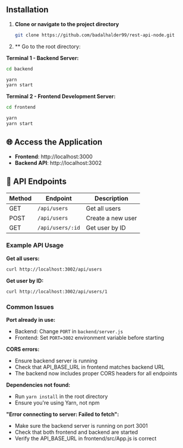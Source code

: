

## Installation

1. **Clone or navigate to the project directory**
   ```bash
   git clone https://github.com/badalhalder99/rest-api-node.git
   ```

2. ** Go to the root directory:

**Terminal 1 - Backend Server:**
```bash
cd backend
```
```bash
yarn
yarn start
```

**Terminal 2 - Frontend Development Server:**
```bash
cd frontend
```
```bash
yarn
yarn start
```

## 🌐 Access the Application

- **Frontend**: http://localhost:3000
- **Backend API**: http://localhost:3002

## 📡 API Endpoints

| Method | Endpoint | Description |
|--------|----------|-------------|
| GET | `/api/users` | Get all users |
| POST | `/api/users` | Create a new user |
| GET | `/api/users/:id` | Get user by ID |

### Example API Usage

**Get all users:**
```bash
curl http://localhost:3002/api/users
```


**Get user by ID:**
```bash
curl http://localhost:3002/api/users/1
```


### Common Issues

**Port already in use:**
- Backend: Change `PORT` in `backend/server.js`
- Frontend: Set `PORT=3002` environment variable before starting

**CORS errors:**
- Ensure backend server is running
- Check that API_BASE_URL in frontend matches backend URL
- The backend now includes proper CORS headers for all endpoints

**Dependencies not found:**
- Run `yarn install` in the root directory
- Ensure you're using Yarn, not npm

**"Error connecting to server: Failed to fetch":**
- Make sure the backend server is running on port 3001
- Check that both frontend and backend are started
- Verify the API_BASE_URL in frontend/src/App.js is correct

